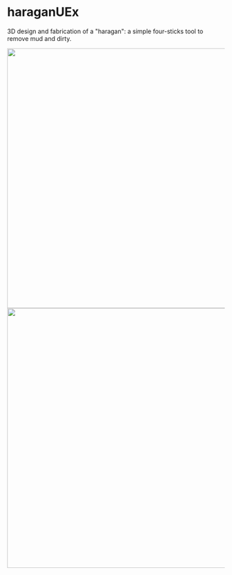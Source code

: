 # haraganUEx
3D design and fabrication of a "haragan": a simple four-sticks tool to remove mud and dirty.

<img width="600" src="https://github.com/user-attachments/assets/026a4247-c13c-4fa0-b14e-653e6763bccc">


<img width="600" src="https://github.com/user-attachments/assets/e8b70895-7735-4da8-910b-6f1643edd989">

